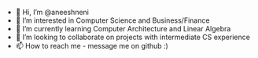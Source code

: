 - 👋 Hi, I’m @aneeshneni
- 👀 I’m interested in Computer Science and Business/Finance
- 🌱 I’m currently learning Computer Architecture and Linear Algebra
- 💞️ I’m looking to collaborate on projects with intermediate CS experience
- 📫 How to reach me - message me on github :)

